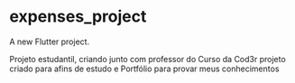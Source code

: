 # expenses_project

A new Flutter project.

Projeto estudantil, criando junto com professor do Curso da Cod3r
projeto criado para afins de estudo e Portfólio para provar meus conhecimentos